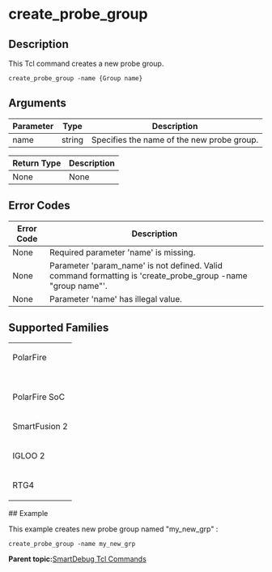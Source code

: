 # create\_probe\_group

## Description

This Tcl command creates a new probe group.

```
create_probe_group -name {Group name}
```

## Arguments

|Parameter|Type|Description|
|---------|----|-----------|
|name|string|Specifies the name of the new probe group.|

|Return Type|Description|
|-----------|-----------|
|None|None|

## Error Codes

|Error Code|Description|
|----------|-----------|
|None|Required parameter 'name' is missing.|
|None|Parameter 'param\_name' is not defined. Valid command formatting is 'create\_probe\_group -name "group name"'.|
|None|Parameter 'name' has illegal value.|

## Supported Families

<table id="GUID-B56EEE34-A56E-4E73-BCAF-21F615277629"><tbody><tr><td>

PolarFire

</td></tr><tr><td>

<br /> PolarFire SoC<br />

</td></tr><tr><td>

SmartFusion 2

</td></tr><tr><td>

IGLOO 2

</td></tr><tr><td>

RTG4

</td></tr></tbody>
</table>## Example

This example creates new probe group named "my\_new\_grp" :

```
create_probe_group -name my_new_grp
```

**Parent topic:**[SmartDebug Tcl Commands](GUID-5F0515FB-DC45-4C39-86E5-8B7DC659F010.md)

